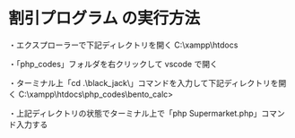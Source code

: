 # 割引プログラム の実行方法

・エクスプローラーで下記ディレクトリを開く
C:\xampp\htdocs

・「php_codes」フォルダを右クリックして vscode で開く

・ターミナル上「cd .\black_jack\」コマンドを入力して下記ディレクトリを開く
C:\xampp\htdocs\php_codes\bento_calc>

・上記ディレクトリの状態でターミナル上で「php Supermarket.php」コマンド入力する
